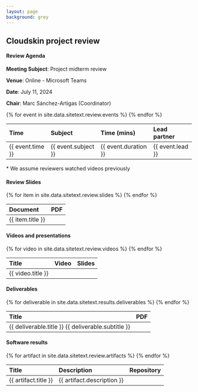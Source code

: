 ```yaml
---
layout: page
background: grey
---
```


<div class="col-lg-12 text-center mb-4">
	<h2 class="section-heading text-uppercase">Cloudskin project review</h2>
</div>

#### Review Agenda

__Meeting Subject__: Project midterm review

__Venue__: Online  - Microsoft Teams

__Date__: July 11, 2024

__Chair__: Marc Sánchez-Artigas (Coordinator)


<div class="col-lg-12 text-center mt-4 mb-4">
	<table class="table table-striped" style="text-align: left">
		<thead>
			<tr>
				<th>Time</th>
				<th>Subject</th>
				<th>Time (mins)</th>
				<th>Lead partner</th>
			</tr>
		</thead>
		<tbody>
			{% for event in site.data.sitetext.review.events %}
			<tr>
				<td>{{ event.time }}</td>
				<td>{{ event.subject }}</td>
				<td>{{ event.duration }}</td>
				<td>{{ event.lead }}</td>
			</tr>
			{% endfor %}
		</tbody>
	</table>
	* We assume reviewers watched videos previously
</div>

#### Review Slides
<div class="col-lg-12 text-center mt-4 mb-4">
	<table class="table table-striped" style="text-align: left">
		<thead>
			<tr>
				<th>Document</th>
				<th>PDF</th>
			</tr>
		</thead>
		<tbody>
			{% for item in site.data.sitetext.review.slides %}
			<tr>
				<td>{{ item.title }}</td>
				<td><a href="{{ item.link }}"><i class="fas fa-external-link-alt"></i></a></td>
			</tr>
			{% endfor %}
		</tbody>
	</table>
</div>



#### Videos and presentations
<div class="col-lg-12 text-center mt-4 mb-4">
	<table class="table table-striped" style="text-align: left">
		<thead>
			<tr>
				<th>Title</th>
				<th>Video</th>
				<th>Slides</th>
			</tr>
		</thead>
		<tbody>
			{% for video in site.data.sitetext.review.videos %}
			<tr>
				<td>{{ video.title }}</td>
				<td><a href="{{ video.video }}"><i class="fas fa-external-link-alt"></i></a></td>
				<td><a href="{{ video.slides }}"><i class="fas fa-external-link-alt"></i></a></td>
			</tr>
			{% endfor %}
		</tbody>
	</table>
</div>


#### Deliverables
<div class="col-lg-12 text-center mt-4 mb-4">
	<table class="table table-striped" style="text-align: left">
		<thead>
			<tr>
				<th>Title</th>
				<th>PDF</th>
			</tr>
		</thead>
		<tbody>
			{% for deliverable in site.data.sitetext.results.deliverables %}
			<tr>
				<td>{{ deliverable.title }}  {{ deliverable.subtitle }}</td>
				<td><a href="{{ deliverable.file }}"><i class="fas fa-external-link-alt"></i></a></td>
			</tr>
			{% endfor %}
		</tbody>
	</table>
</div>

<!--
#### Summary reports
 <div class="col-lg-12 text-center mt-4 mb-4">
	<table class="table table-striped" style="text-align: left">
		<thead>
			<tr>
				<th>Partner short name</th>
				<th>Partner</th>
				<th>PDF</th>
			</tr>
		</thead>
		<tbody>
			{% for summary in site.data.sitetext.review.summaries %}
			<tr>
				<td>{{ summary.shortname }}</td>
				<td>{{ summary.partner }}</td>
				<td><a href="{{ summary.link }}"><i class="fas fa-external-link-alt"></i></a></td>
			</tr>
			{% endfor %}
		</tbody>
	</table>
</div> -->

#### Software results
<div class="col-lg-12 text-center mt-4 mb-4">
	<table class="table table-striped" style="text-align: left">
		<thead>
			<tr>
				<th>Title</th>
				<th>Description</th>
				<th>Repository</th>
			</tr>
		</thead>
		<tbody>
			{% for artifact in site.data.sitetext.review.artifacts %}
			<tr>
				<td>{{ artifact.title }}</td>
				<td>{{ artifact.description }}</td>
				<td><a href="{{ artifact.link }}"><i class="fas fa-external-link-alt"></i></a></td>
			</tr>
			{% endfor %}
		</tbody>
	</table>
</div>
